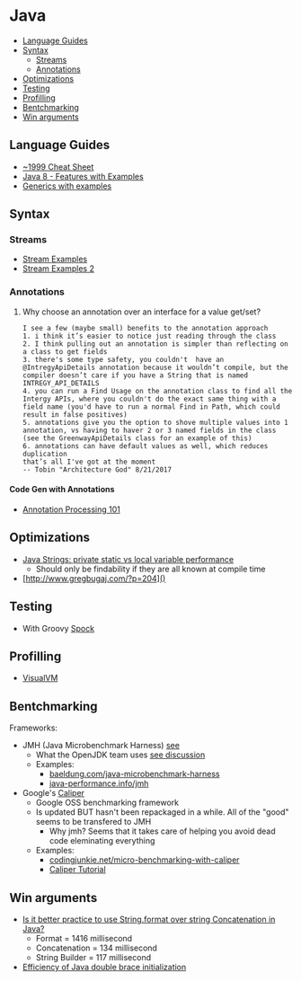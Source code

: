 # Java

<!-- TOC depthFrom:2 -->

- [Language Guides](#language-guides)
- [Syntax](#syntax)
    - [Streams](#streams)
    - [Annotations](#annotations)
- [Optimizations](#optimizations)
- [Testing](#testing)
- [Profilling](#profilling)
- [Bentchmarking](#bentchmarking)
- [Win arguments](#win-arguments)

<!-- /TOC -->

## Language Guides

- [~1999 Cheat Sheet](http://www.digilife.be/quickreferences/QRC/JAVA%20Programming%20Guide%20-%20Quick%20Reference.pdf)
- [Java 8 - Features with Examples](http://www.journaldev.com/2389/java-8-features-with-examples)
- [Generics with examples](http://www.journaldev.com/1663/java-generics-example-method-class-interface)

## Syntax

### Streams

- [Stream Examples](http://winterbe.com/posts/2014/07/31/java8-stream-tutorial-examples/)
- [Stream Examples 2](https://zeroturnaround.com/rebellabs/java-8-explained-applying-lambdas-to-java-collections/)

### Annotations

1. Why choose an annotation over an interface for a value get/set?
    ```
    I see a few (maybe small) benefits to the annotation approach
    1. i think it’s easier to notice just reading through the class
    2. I think pulling out an annotation is simpler than reflecting on a class to get fields
    3. there's some type safety, you couldn't  have an @IntregyApiDetails annotation because it wouldn’t compile, but the compiler doesn’t care if you have a String that is named INTREGY_API_DETAILS
    4. you can run a Find Usage on the annotation class to find all the Intergy APIs, where you couldn't do the exact same thing with a field name (you'd have to run a normal Find in Path, which could result in false positives)
    5. annotations give you the option to shove multiple values into 1 annotation, vs having to haver 2 or 3 named fields in the class (see the GreenwayApiDetails class for an example of this)
    6. annotations can have default values as well, which reduces duplication
    that’s all I've got at the moment
    -- Tobin "Architecture God" 8/21/2017
    ```

#### Code Gen with Annotations

- [Annotation Processing 101](http://hannesdorfmann.com/annotation-processing/annotationprocessing101)

## Optimizations

- [Java Strings: private static vs local variable performance](https://stackoverflow.com/questions/36185564/java-strings-private-static-vs-local-variable-performance)
    - Should only be findability if they are all known at compile time
- [http://www.gregbugaj.com/?p=204]()

## Testing

- With Groovy [Spock](http://spockframework.org/spock/docs/1.1/)

## Profilling

- [VisualVM](https://visualvm.github.io/)

## Bentchmarking

Frameworks:
- JMH (Java Microbenchmark Harness) [see](http://openjdk.java.net/projects/code-tools/jmh/)
    - What the OpenJDK team uses [see discussion](https://groups.google.com/forum/#!topic/mechanical-sympathy/m4opvy4xq3U)
    - Examples:
        - [baeldung.com/java-microbenchmark-harness](http://www.baeldung.com/java-microbenchmark-harness)
        - [java-performance.info/jmh](http://java-performance.info/jmh/)
- Google's [Caliper](https://github.com/google/caliper)
    - Google OSS benchmarking framework
    - Is updated BUT hasn't been repackaged in a while. All of the "good" seems to be transfered to JMH
        - Why jmh? Seems that it takes care of helping you avoid dead code eleminating everything
    - Examples:
        - [codingjunkie.net/micro-benchmarking-with-caliper](http://codingjunkie.net/micro-benchmarking-with-caliper/)
        - [Caliper Tutorial](https://www.youtube.com/watch?v=Rbx0HUCnF24)

## Win arguments

- [Is it better practice to use String.format over string Concatenation in Java?](https://stackoverflow.com/questions/925423/is-it-better-practice-to-use-string-format-over-string-concatenation-in-java)
    - Format = 1416 millisecond
    - Concatenation = 134 millisecond
    - String Builder = 117 millisecond
- [Efficiency of Java double brace initialization](https://stackoverflow.com/questions/924285/efficiency-of-java-double-brace-initialization)

